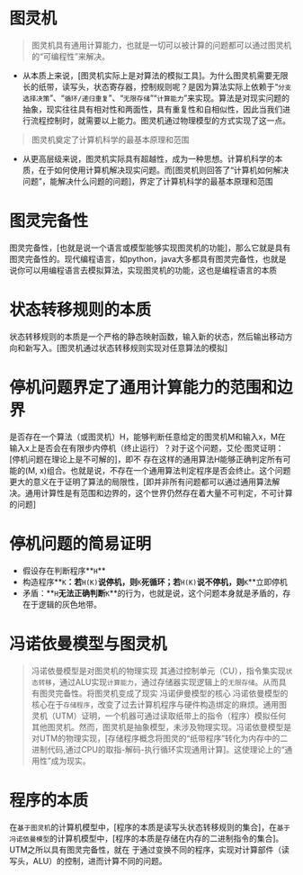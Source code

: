 # 图灵机
> 图灵机具有通用计算能力，也就是一切可以被计算的问题都可以通过图灵机的“可编程性”来解决。
- 从本质上来说，[图灵机实际上是对算法的模拟工具]。为什么图灵机需要无限长的纸带，读写头，状态寄存器，控制规则呢？是因为算法实际上依赖于“`分支选择决策`”、“`循环/递归重复`”、“`无限存储`”“`计算能力`”来实现。算法是对现实问题的抽象，现实往往具有相对性和两面性，具有重复性和自相似性，因此当我们进行流程控制时，就需要以上能力。图灵机通过物理模型的方式实现了这一点。
> 图灵机奠定了计算机科学的最基本原理和范围
- 从更高层级来说，图灵机实际具有超越性，成为一种思想。计算机科学的本质，在于如何使用计算机解决现实问题。而[图灵机则回答了“计算机如何解决问题”，能解决什么问题的问题]，界定了计算机科学的最基本原理和范围
# 图灵完备性
图灵完备性，[也就是说一个语言或模型能够实现图灵机的功能]，那么它就是具有图灵完备性的。现代编程语言，如python，java大多都具有图灵完备性，也就是说你可以用编程语言去模拟算法，实现图灵机的功能，这也是编程语言的本质
# 状态转移规则的本质
状态转移规则的本质是一个严格的静态映射函数，输入新的状态，然后输出移动方向和新写入。[图灵机通过状态转移规则实现对任意算法的模拟]
# 停机问题界定了通用计算能力的范围和边界
是否存在一个算法（或图灵机）H，能够判断任意给定的图灵机M和输入x，M在输入x上是否会在有限步内停机（终止运行）？对于这个问题，艾伦·图灵证明：[停机问题在理论上是不可解的]，即不
存在这样的通用算法H能够正确判定所有可能的(M, x)组合。也就是说，不存在一个通用算法判定程序是否会终止。这个问题更大的意义在于证明了算法的局限性，[即并非所有问题都可以通过通用算法解决。通用计算性是有范围和边界的，这个世界仍然存在着大量不可判定，不可计算的问题]
# 停机问题的简易证明
- 假设存在判断程序**`H`**
- 构造程序**`K`**：若**`H(K)`**说停机，则**`K`**死循环；若**`H(K)`**说不停机，则**`K`**立即停机
- 矛盾：**`H`**无法正确判断**`K`**的行为，也就是说，这个问题本身就是矛盾的，存在于逻辑的灰色地带。
# 冯诺依曼模型与图灵机
> 冯诺依曼模型是对图灵机的物理实现
其通过控制单元（CU），指令集实现`状态转移`，通过ALU实现`计算能力`，通过存储器实现逻辑上的`无限存储`。从而具有图灵完备性。将图灵机变成了现实
> 冯诺伊曼模型的核心
冯诺依曼模型的核心在于`存储程序`，改变了过去计算机程序与硬件构造绑定的麻烦。通用图灵机（UTM）证明，一个机器可通过读取纸带上的指令（程序）模拟任何其他图灵机。然而，图灵机是抽象模型，未涉及物理实现。冯诺依曼模型是对UTM的物理实现，[存储程序概念将图灵的“纸带程序”转化为内存中的二进制代码,通过CPU的取指-解码-执行循环实现通用计算]。这使理论上的“通用性”成为现实。
# 程序的本质
在`基于图灵机`的计算机模型中，[程序的本质是读写头状态转移规则的集合]，在`基于冯诺依曼模型`的计算机模型中，[程序的本质是存储在内存的二进制指令的集合]。UTM之所以具有图灵完备性，就在
于通过变换不同的程序，实现对计算部件（读写头，ALU）的控制，进而计算不同的问题。